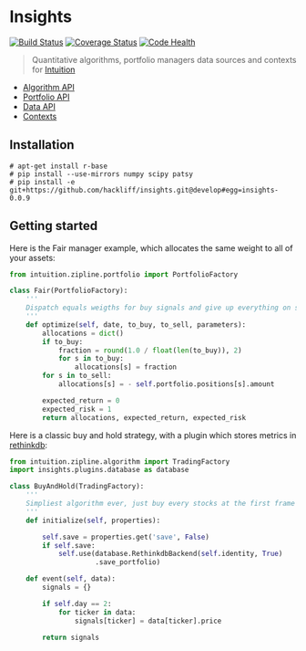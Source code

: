 Insights
========

[![Build Status](https://travis-ci.org/hackliff/insights.png?branch=develop)](https://travis-ci.org/hackliff/insights)
[![Coverage Status](https://coveralls.io/repos/hackliff/insights/badge.png)](https://coveralls.io/r/hackliff/insights)
[![Code Health](https://landscape.io/github/hackliff/insights/develop/landscape.png)](https://landscape.io/github/hackliff/insights/develop)

> Quantitative algorithms, portfolio managers data sources and contexts
> for [Intuition](https://github.com/hackliff/intuition)

* [Algorithm API](https://github.com/hackliff/insights/blob/develop/algorithms/readme.md)
* [Portfolio API](https://github.com/hackliff/insights/blob/develop/managers/readme.md)
* [Data API](https://github.com/hackliff/insights/blob/develop/sources/readme.md)
* [Contexts](https://github.com/hackliff/insights/blob/develop/contexts/readme.md)


Installation
------------

```
# apt-get install r-base
# pip install --use-mirrors numpy scipy patsy
# pip install -e git+https://github.com/hackliff/insights.git@develop#egg=insights-0.0.9
```


Getting started
---------------

Here is the Fair manager example, which allocates the same weight to all of your assets:

```python
from intuition.zipline.portfolio import PortfolioFactory

class Fair(PortfolioFactory):
    '''
    Dispatch equals weigths for buy signals and give up everything on sell ones
    '''
    def optimize(self, date, to_buy, to_sell, parameters):
        allocations = dict()
        if to_buy:
            fraction = round(1.0 / float(len(to_buy)), 2)
            for s in to_buy:
                allocations[s] = fraction
        for s in to_sell:
            allocations[s] = - self.portfolio.positions[s].amount

        expected_return = 0
        expected_risk = 1
        return allocations, expected_return, expected_risk
```

Here is a classic buy and hold strategy, with a plugin which stores metrics in
[rethinkdb](www.rethinkdb.com):

```python
from intuition.zipline.algorithm import TradingFactory
import insights.plugins.database as database

class BuyAndHold(TradingFactory):
    '''
    Simpliest algorithm ever, just buy every stocks at the first frame
    '''
    def initialize(self, properties):

        self.save = properties.get('save', False)
        if self.save:
            self.use(database.RethinkdbBackend(self.identity, True)
                     .save_portfolio)

    def event(self, data):
        signals = {}

        if self.day == 2:
            for ticker in data:
                signals[ticker] = data[ticker].price

        return signals
```
